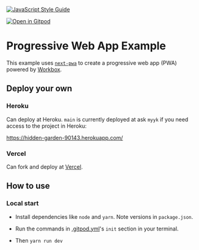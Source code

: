 [![JavaScript Style Guide](https://img.shields.io/badge/code_style-standard-brightgreen.svg)](https://standardjs.com)

[![Open in Gitpod](https://gitpod.io/button/open-in-gitpod.svg)](https://gitpod.io/#https://github.com/self-sg/beneficiary-pwa-nextjs)

# Progressive Web App Example

This example uses [`next-pwa`](https://github.com/shadowwalker/next-pwa) to create a progressive web app (PWA) powered by [Workbox](https://developers.google.com/web/tools/workbox/).

## Deploy your own

### Heroku

Can deploy at Heroku. `main` is currently deployed at ask `myyk` if you need access to the project in Heroku:

https://hidden-garden-90143.herokuapp.com/

### Vercel

Can fork and deploy at [Vercel](https://vercel.com?utm_source=github&utm_medium=readme&utm_campaign=next-example).

## How to use

### Local start

* Install dependencies like `node` and `yarn`. Note versions in `package.json`.

* Run the commands in [.gitpod.yml](.gitpod.yml)'s `init` section in your terminal.

* Then `yarn run dev`
